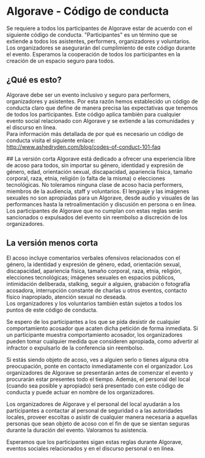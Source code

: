 # Algorave - Código de conducta
Se requiere a todos los participantes de Algorave estar de acuerdo con el siguiente código de conducta. "Participantes" es un término que se extiende a todos los asistentes, performers, organizadores y voluntarios. Los organizadores se asegurarán del cumplimiento de este código durante el evento. Esperamos la cooperación de todos los participantes en la creación de un espacio seguro para todos.

## ¿Qué es esto?
Algorave debe ser un evento inclusivo y seguro para performers, organizadores y asistentes. Por esta razón hemos establecido un código de conducta claro que define de manera precisa las expectativas que tenemos de todos los participantes. Este código aplica también para cualquier evento social relacionado con Algorave y se extiende a las comunidades y el discurso en línea.  
Para información más detallada de por qué es necesario un código de conducta visita el siguiente enlace: http://www.ashedryden.com/blog/codes-of-conduct-101-faq

## La versión corta
Algorave está dedicado a ofrecer una experiencia libre de acoso para todos, sin importar su género, identidad y expresión de género, edad, orientación sexual, discapacidad, apariencia física, tamaño corporal, raza, etnia, religión (o falta de la misma) o elecciones tecnológicas. No toleramos ninguna clase de acoso hacia performers, miembros de la audiencia, staff y voluntarios. El lenguaje y las imágenes sexuales no son apropiadas para un Algorave, desde audio y visuales de las performances hasta la retroalimentación y discusión en persona o en línea. Los participantes de Algorave que no cumplan con estas reglas serán sancionados o expulsados del evento sin reembolso a discreción de los organizadores.

## La versión menos corta
El acoso incluye comentarios verbales ofensivos relacionados con el género, la identidad y expresión de género, edad, orientación sexual, discapacidad, apariencia física, tamaño corporal, raza, etnia, religión, elecciones tecnológicas; imágenes sexuales en espacios públicos, intimidación deliberada, stalking, seguir a alguien, grabación o fotografía acosadora, interrupción constante de charlas u otros eventos, contacto físico inapropiado, atención sexual no deseada.  
Los organizadores y los voluntarios también están sujetos a todos los puntos de este código de conducta.

Se espero de los participantes a los que se pida desistir de cualquier comportamiento acosador que acaten dicha petición de forma inmediata. Si un participante muestra comportamiento acosador, los organizadores pueden tomar cualquier medida que consideren apropiada, como advertir al infractor o expulsarlo de la conferencia sin reembolso.

Si estás siendo objeto de acoso, ves a alguien serlo o tienes alguna otra preocupación, ponte en contacto inmediatamente con el organizador. Los organizadores de Algorave se presentarán antes de comenzar el evento y procurarán estar presentes todo el tiempo. Además, el personal del local (cuando sea posible y apropiado) será presentado con este código de conducta y puede actuar en nombre de los organizadores.

Los organizadores de Algorave y el personal del local ayudarán a los participantes a contactar al personal de seguridad o a las autoridades locales, proveer escoltas o asistir de cualquier manera necesaria a aquellas personas que sean objeto de acoso con el fin de que se sientan seguras durante la duración del evento. Valoramos tu asistencia.

Esperamos que los participantes sigan estas reglas durante Algorave, eventos sociales relacionados y en el discurso personal o en línea.
